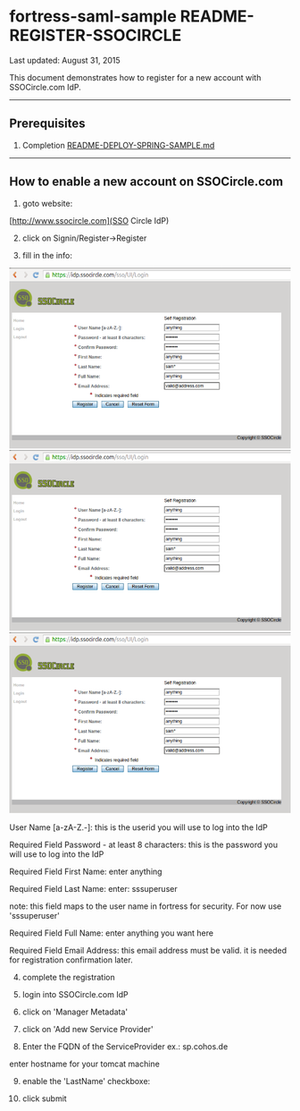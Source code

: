 # fortress-saml-sample README-REGISTER-SSOCIRCLE

 Last updated: August 31, 2015

 This document demonstrates how to register for a new account with SSOCircle.com IdP.

-------------------------------------------------------------------------------
## Prerequisites
1. Completion [README-DEPLOY-SPRING-SAMPLE.md](README-DEPLOY-SPRING-SAMPLE.md)

-------------------------------------------------------------------------------

## How to enable a new account on SSOCircle.com


1. goto website:

[http://www.ssocircle.com](SSO Circle IdP)

2. click on Signin/Register->Register

3. fill in the info:

 ![SSO Circle Registration page](src/main/javadoc/doc-files/SSO-Circle-Registration.png "java EE loging page")
![SSO Circle Registration page](src/main/javadoc/doc-files/SSO-Circle-Registration.png "Super User")
   ![SSO Circle Registration page](src/main/javadoc/doc-files/SSO-Circle-Registration.png "Registration Page")

User Name [a-zA-Z.-]:
this is the userid you will use to log into the IdP

Required Field Password - at least 8 characters:
this is the password you will use to log into the IdP

Required Field First Name:
enter anything

Required Field Last Name:
enter: sssuperuser

note: this field maps to the user name in fortress for security.  For now use 'sssuperuser'

Required Field Full Name:
enter anything you want here

Required Field Email Address:
this email address must be valid.  it is needed for registration confirmation later.

4. complete the registration

5. login into SSOCircle.com IdP

6. click on 'Manager Metadata'

7. click on 'Add new Service Provider'

8. Enter the FQDN of the ServiceProvider ex.: sp.cohos.de

enter hostname for your tomcat machine

9. enable the 'LastName' checkboxe:

10. click submit
